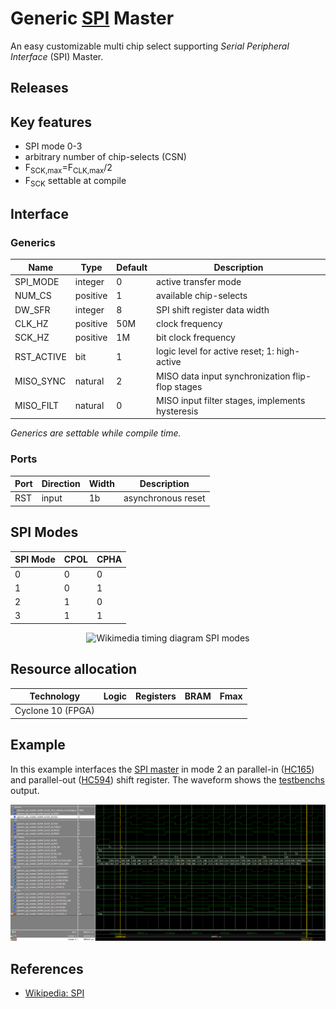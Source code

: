 # Generic [SPI](https://en.wikipedia.org/wiki/Serial_Peripheral_Interface) Master

An easy customizable multi chip select supporting _Serial Peripheral Interface_ (SPI) Master.


## Releases


## Key features

* SPI mode 0-3
* arbitrary number of chip-selects (CSN)
* F<sub>SCK,max</sub>=F<sub>CLK,max</sub>/2
* F<sub>SCK</sub> settable at compile


## Interface

### Generics

| Name       | Type     | Default | Description                                      |
| ---------- | -------- | ------- | ------------------------------------------------ |
| SPI_MODE   | integer  | 0       | active transfer mode                             |
| NUM_CS     | positive | 1       | available chip-selects                           |
| DW_SFR     | integer  | 8       | SPI shift register data width                    |
| CLK_HZ     | positive | 50M     | clock frequency                                  |
| SCK_HZ     | positive | 1M      | bit clock frequency                              |
| RST_ACTIVE | bit      | 1       | logic level for active reset; 1: high-active     |
| MISO_SYNC  | natural  | 2       | MISO data input synchronization flip-flop stages |
| MISO_FILT  | natural  | 0       | MISO input filter stages, implements hysteresis  |

_Generics are settable while compile time._


### Ports

| Port     | Direction | Width  | Description                                        |
| -------- | --------- | ------ | -------------------------------------------------- |
| RST      | input     | 1b     | asynchronous reset                                 |



## SPI Modes

|  SPI Mode | CPOL | CPHA |
| --------- | ---- | ---- |
|  0        |  0   |   0  |
|  1        |  0   |   1  |
|  2        |  1   |   0  |
|  3        |  1   |   1  |

<center><img src="https://upload.wikimedia.org/wikipedia/commons/thumb/b/b6/SPI_timing_diagram.svg/2000px-SPI_timing_diagram.svg.png" height="75%" width="75%" alt="Wikimedia timing diagram SPI modes" title="SPI modes timing diagram" /></center>


## Resource allocation

| Technology        | Logic | Registers | BRAM | Fmax   |
| ----------------- | ----- | --------- | ---- | ------ |
| Cyclone 10 (FPGA) |       |           |      |        |


## Example

In this example interfaces the [SPI master](./hdl/generic_spi_master.vhd) in mode 2 an parallel-in ([HC165](https://www.ti.com/lit/ds/symlink/sn74hc165.pdf))
and parallel-out ([HC594](https://www.ti.com/lit/ds/symlink/sn74hc594.pdf)) shift register.
The waveform shows the [testbenchs](./tb/generic_spi_master_HC594_HC165_tb.vhd) output.

<center><img src="./doc/readme/spi_master_hc594_hc165_access.png" height="110%" width="110%" alt="SPI master interfaces shift register HC594 and HC165 and one data byte is transferred" title="SPI master interfaces shift register HC594 and HC165" /></center>


## References

 * [Wikipedia: SPI](https://en.wikipedia.org/wiki/Serial_Peripheral_Interface)
